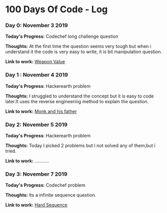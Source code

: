 # 100 Days Of Code - Log

### Day 0: November 3 2019

**Today's Progress**: Codechef long challenge question

**Thoughts:** At the first time the question seems very tough but when i understand it the code is very easy to write, it is bit manipulation question.

**Link to work:** [Weapon Value](https://www.codechef.com/NOV19B/problems/SC31/)

### Day 1 : November 4  2019

**Today's Progress**: Hackerearth problem

**Thoughts:**  I struggled to understand the concept but it is easy to code later.It uses the reverse engineering method to explain the question.

**Link to work:** [Monk and his father](https://www.hackerearth.com/practice/basic-programming/bit-manipulation/basics-of-bit-manipulation/practice-problems/algorithm/monk-and-his-father/)

### Day 2: November 5  2019

**Today's Progress**: Hackerearth problem

**Thoughts:** Today I picked 2 problems but I  not solved any of them,but i tried.

**Link to work:** ...........

### Day 3: November 7  2019

**Today's Progress**: Codechef problem

**Thoughts:** Its a infinite sequence question.

**Link to work:** [Hard Sequence](https://www.codechef.com/NOV19B/problems/HRDSEQ)
